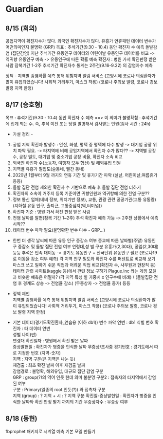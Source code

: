 # Guardian

## 8/15 (회의)
공업지역이 확진자수가 많다.
외국인 확진자수가 많다.
유흥가
연휴패턴
데이터 변수가 어떤의미인지 불명확 (GRP)
목표 : 추석기간(9.30 - 10.4) 동안 확진자 수 예측
돌발감염 (집단감염)
지난 추석기간 유동인구 데이터와 어린이날 유동인구 데이터를 비교 -> 
역귀향
유동인구 예측 -> 유동인구에 따른 확률 예측
확진자 : 병원 가서 확진판정 받은 사람
잠복기간 1-2주
추석기간 확진자수 통계는 2주전(9.16-9.22) 의 감염자수 예측

정책 - 지역별 감염확률 예측 통해 위험지역 알림 서비스
(고양시에 코로나 의심환자가 많이 유입되었습니다! 사회적 거리두기, 마스크 착용)
(코로나 주의보 발령, 코로나 경보 발령 지역 한정)

## 8/17 (승호형)
목표 : 추석기간(9.30 - 10.4) 동안 확진자 수 예측
  ==> 이 의미가 불명확함 : 추석기간에 집계 되는 수. 
      즉, 추석 이전 또는 당일 발병해서 검사받는 인원(검사 시간 : 24h)  

 - 가설 정리 - 
1. 공업 지역 확진자 발생수 : 안산, 화성, 평택 중 평택에 다수 발생
   -> 대기업 공장 위치 파악 필요. 
   -> 타지역에 비해 공업지역에서 확진자 수가 많다?? 
   -> 지역별 공장 수, 공장 밀도, 대기업 및 중소기업 공장 비율, 확진자 소속 비교
2. 외국인 확진자 수(노동자, 여행자 모두 합산) 및 해외유입 인원 
3. 지역별 유흥가 밀집도(술동네, 빨간 동네)
4. 2020년 1월부터 9월 까지의 연휴 기간 및 휴가기간 파악
   (설날, 어린이날,여름휴가 등등) 
5. 돌발 집단 전염 제외한 확진자 수 기반으로 예측 후 돌발 집단 전염 더하기
6. 확진자의 소속이 거주지 등록 기준이면 귀향인원과 역귀향에 의한 전염 구분??  
7. 정보 통신 업체(네비 정보, 위치기반 정보), 
   교통, 관광 관련 공공기관(교통 유동량)
    (지하철 유동 인구, 출퇴근, 교통중심지(역,터미널))
8. 확진자 기준 : 병원 가서 확진 판정 받은 사람
9. 전염 날짜를 알면(잠복 기간 1~2주) 추석 확진자 예측 가능
   -> 2주전 상황에서 예측 시작?? 
10. 데이터 변수 파악 필요(불명확한 변수 다수 - GRP...)

- 한번 더 생각
날씨에 따른 유동 인구 증감소 여부
종교에 따른 날짜별(주말) 유동인구 증감소 및 돌발 집단 전염 여부
연령대,성 별 구분 유흥가(2,30대), 공업(2,30대) 등등
추석은 민족 대이동 -> 경기도 유동인구 + 전국단위 유동인구 필요 (코로나19로 이동율 감소 여부 예측)
각 지역 인구 밀도와 확진자 수를 퍼센트로 비교해 보기
마스크 쓰고 일하기 쉬운 직업과 어려운 직업 비교(확진자 수, 사무원과 현장직 등) 
데이터 관련 사이트(kaggle 등)에서 관련 정보 구하기
Plague.Inc 라는 게임 모델과 비슷한 예측은 어떨까?
  (각 지역 특성 별 가중치 x 인구수에 비례) / 
  (돌발집단 전염 후 경계도 상승 ->  전염율 감소) 
  (무증상자 -> 전염율 증가) 등등

- 정책 제언  
지역별 감염확률 예측 통해 위험지역 알림 서비스
(고양시에 코로나 의심환자가 많이 유입되었습니다! 사회적 거리두기, 마스크 착용)
(코로나 주의보 발령, 코로나 경보 발령 지역 한정)

- 기본 데이터(경기도확진환자_연습용 (이하 db1)) 변수 파악
연번	: db1 식별 번호
확진자 : 타 데이터 연번	
성별
나이(만)	
연령대	
확진일자 : 병원에서 확진 받은 날짜	
증상발현일 : 확진자가 병증을 인식한 날짜	
무증상/조사중	
경기번호 : 경기도에서 따로 지정한 번호 (지역-숫자)	
지역 : 지역 구분(큰 지역은 나눈 듯)	
재검출 : 최초 확진 날짜 이후 재검출 날짜	
감염경로 : 불명확, 해외유입, 대규모 집단 감염 구분	
GRP	: group(?)의 약어 인듯 한데 의미 불분명
구분2 : 접촉자의 타지역에서 감염 된 여부	
구분 : Primary(일종의 root 인듯(?)) 와 접촉자 구분	
지역 (group) : ?
지역 + 시 : ? 지역 구분
확진일-증상발현일 : 확진자가 병증을 인식한 날짜와 확진 판정 받기 까지의 기간
무증상자수 : 무증상 여부

## 8/18 (동현)
fbprophet 패키지로 시계열 예측 기본 모델 만들기
